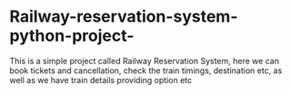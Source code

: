 # Railway-reservation-system-python-project-
This is a simple project called Railway Reservation System, here we can book tickets and cancellation, check the train timings, destination etc, as well as we have train details providing option etc
